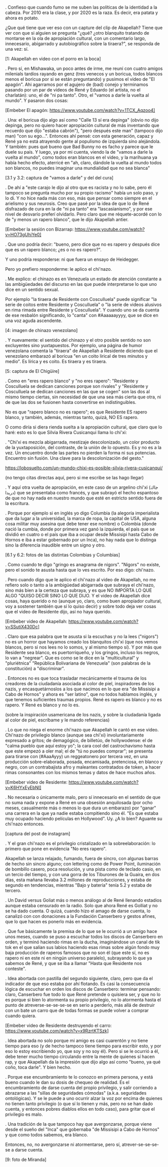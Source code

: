 .
Confieso que cuando fumo se me suben las políticas de la identidad a la cabeza. Por 2010 era la clase, y por 2020 es la raza. Es decir, era patata y ahora es potato. 

¿Que qué tiene que ver eso con un capture del clip de Akapellah? Tiene que ver con que si alguien se pregunta "¿qué? ¿otro blanquito tratando de montarse en la ola de apropiación cultural, con un comentario largo, innecesario, abigarrado y autobiográfico sobre la tiraera?", se responda de una vez: sí.

[1: Akapellah en video con el porro en la boca]
	
.
Pero sí, en Mishawaka, un poco antes de irme, me reuní con cuatro amigos milenials tardíos  rayando en genz (tres venecos y un boricua, todos blancos menos el boricua por si se están preguntando) y pusimos el video de "El apagón". Ahi agarramos por el agujero de (bad) conejo y terminamos pasando por un par de videos de René y Eduardo (el artista, no el charlatán): uno, el de "ni pa tanto". Otro, el "vamos a darle la vuelta al mundo". Y pasaron dos cosas:

[Embeber El apagón: https://www.youtube.com/watch?v=1TCX_Aqzoo4]

.
Una: el boricua dijo algo así como "Calle 13 sí era depinga" (obvio no dijo depinga, pero no quiero hacer apropiación cultural de más inventando que recuerdo que dijo "estaba cabrón"), "pero después este man" (tampoco dijo man) "con su ego...". Entonces ahí pensé: con esta generación, capaz y René ya no está atrayendo gente al populismo de izquierda sino alejándola. Y también: pues qué bueno que Bad Bunny no es facho y parece que le duele su país. Y luego, ya por mi cuenta, viendo la de "vamos a darle la vuelta al mundo", como todos eran blancos en el video, y la marihuana ya había hecho efecto, aterricé en "ah, claro, dándole la vuelta al mundo todos son blancos, no puedes imaginar una mundialidad que no sea blanca"

[3.1 y 3.2: captura de "vamos a darle" y del del cura]

.
De ahí a "este carajo le dijo al otro que es racista y no lo sabe, pero él tampoco se pregunta mucho por su propio racismo" había un solo paso, y lo di. Y no hice nada más con eso, más que pensar como siempre en el arielismo y sus neurosis. Creo que pasé por la idea de que lo de René disfrazado de cura en la de "ni pa tanto" era "lascasianismo", y por ese nivel de desvarío preferí olvidarlo. Pero claro que me réquete-acordé con lo de "y menos un rapero blanco", que le dijo Akapellah antier. 

[Embeber la sesión con Bizarrap: https://www.youtube.com/watch?v=HO73gUhiYe0]

.
Que uno podría decir: "bueno, pero dice que no es rapero y después dice que es un rapero blanco; ¿es o no es rapero?". 

Y uno podría responderse: ni que fuera un ensayo de Heidegger. 

Pero yo prefiero responderme: le aplico el chi'nazo.

.
Me explico: el chinazo es en Venezuela un estado de atención constante a las ambigüedades del discurso en las que puede interpretarse lo que uno dice en un sentido sexual. 

Por ejemplo "la tiraera de Residente con Cosculluela" puede significar "la serie de coitos entre Residente y Cosculluela" o "la serie de videos alusivos en rima rimada entre Residente y Cosculluela". Y cuando uno se da cuenta de ese resbalón significando, lo "canta" con #Aaaaaayyyy, que se dice en una voz aguda ascendente.

[4: imagen de chinazo venezolano]

.
Y nuevamente: el sentido del chinazo y el otro posible sentido no son excluyentes sino yuxtapuestos. Por ejemplo, una página de humor venezolana comenta la "tiraera" de Akapellah a Residente diciendo que el venezolano embarazó al boricua "en un coito lirical de tres minutos y medio". Es lírica y es coito. Es tiraera y es tiraera.

[5: captura de El Chigüire]

.
Como en "eres rapero blanco" y "no eres rapero": "Residente y Cosculluela se dedican canciones porque son rivales" y "Residente y Cosculluela se dedican canciones en las que se cogen" son las dos al mismo tiempo ciertas, sin necesidad de que una sea más cierta que otra, ni de que las dos se fusionen hasta convertirse en indistinguibles. 

No es que "rapero blanco no es rapero"; es que Residente ES rapero blanco, y también, además, mientras tanto, quizá, NO ES rapero. 

O como diría si diera rienda suelta a la apropiación cultural, que claro que lo haré: esto es lo que Silvia Rivera Cusicanqui llama lo chi'xi:

.
"Chi’xi es mezcla abigarrada, mestizaje descolonizado, un color producto de la yuxtaposición, del contraste, de la unión de lo opuesto. Es y no es a la vez. Un encuentro donde las partes no pierden la forma ni sus potencias. Encuentro sin fusión. Una clave para la descolonización del gesto."

https://lobosuelto.com/un-mundo-chixi-es-posible-silvia-rivera-cusicanqui/

(no tengo citas directas aquí, pero si me escribe se las hago llegar)

.
Y aquí otra vuelta de apropiación, en este caso de un argelino chi'xi (جاك دريدا) que se presentaba como francés, y que subrayó el hecho espantoso de que no hay nada en nuestro mundo que esté en estricto sentido fuera de la escritura. 

.
Porque por ejemplo si en inglés yo digo Columbia (la alegoría imperialista que da lugar a la universidad, la marca de ropa, la capital de USA, alguna cosa militar muy asesina que debe tener ese nombre) o Colombia (donde nació la cumbia, donde por primera vez ganó la izquierda, el país que se dividió en cuatro o el país que iba a ocupar desde Missisipi hasta Cabo de Hornos e iba a estar gobernado por un Inca), no hay nada que lo distinga sino la diferencia inaudible entre un signo y otro. 

[6.1 y 6.2: fotos de las distintas Colombias y Columbias]

.
Como cuando te digo "gringo es anagrama de nigors". "Nigors" no existe, pero el sonido te asusta hasta que lo ves escrito.  Por eso digo: chi'nazo.

.
Pero cuando digo que le aplico el chi'nazo al video de Akapellah, no me refiero solo o tanto a la ambigüedad abigarrada que subraya el chi'nazo, sino más bien a la certeza que subraya, y es que NO IMPORTA LO QUE ALGO "QUISO DECIR SINO LO QUE DIJO. Y el video de Akapellah dice cosas, haya querido o no (aunque yo, claro, como buen apropiador cultural, voy a sostener también que sí lo quiso decir) y sobre todo deja ver cosas que el video de Residente dijo, así no haya querido.

[Embeber video de Akapellah: https://www.youtube.com/watch?v=SSutiX430Dc]

.
Claro que esa palabra que te asusta si la escuchas y no la lees ("nigors") no es un horror que hayamos creado los blanquitos chi'xi (que nos vemos blancos, pero si nos lees no lo somos, y al mismo tiempo sí). Y por más que Residente sea blanco, es puertorriqueño, y los gringos, incluso los negros, lo van a "negrear". Que es como se le dice en la "multicultural" y "pluriétnica" "República Bolivariana de Venezuela" (son palabras de la constitución) a "discriminar". 

.
Entonces no es que toca trasladar mecánicamente el trauma de los creadores de la ciudadanía asociada al color de piel, inspiradores de los nazis, y encasquetárnoslos a los que nacimos en lo que era "de Missisipi a Cabo de Hornos" y ahora es "ser latino", que no todos hablamos inglés, y que tenemos suficientes traumas propios. René es rapero es blanco y no es rapero. Y René es blanco y no lo es.

(sobre la inspiración usamericana de los nazis, y sobre la ciudadanía ligada al color de piel, escríbame y le mando referencias)

.
Lo que no niega el enorme chi'nazo que Akapellah le cantó en ese video. Chi'nazo de privilegio blanco (aunque sea chi'xi) involuntariamente expresado a gritos; de demagógico, de billetúo, de hollywodense: el de "calma pueblo que aquí estoy yo"; la cara cool del castrochavismo hasta que este empezó a oler mal; el de "tú no puedes comprar"; se presenta para tirarse con (#AaaAyyy) un reggeatonero por tercera vez, en una producción sobre-elaborada, posada, encamisada, pretenciosa, en blanco y negro, con un contrabajista afro y maleantes contratados de token, a hacer rimas consonantes con los mismos temas y datos de hace muchos años. 

[Embeber video de Residente: https://www.youtube.com/watch?v=K6HYxEyEbNI]

.
No necesaria o únicamente malo, pero sí innecesario en el sentido de que no suma nada y expone a René en una obsesión anquilosada (por ocho meses, casualmente más o menos lo que dura un embarazo) por "ganar" una carrera en la que ya nadie estaba compitiendo sino él. "Es que estaba muy ocupado haciendo películas en Hollywood". Uy. ¿A lo bien? Aguante su chi'nazo entonces.

[captura del post de instagram]

.
Y el gran chi'nazo es el privilegio cristalizado en la sobreelaboración: lo primero que pone en evidencia "No eres rapero".

Akapellah se lanza relajado, fumando, fuera de sincro, con algunas barras de hecho sin sincro alguno; con lettering como de Power Point, iluminación de bombillo casero, poca resolución, y una pista como de teclado casio, en un tercio del tiempo, y con una gorra de los Tiburones de la Guaira, en dos días, esta mañana llevaba 3.2 millones de reproducciones, y estaba de segundo en tendencias, mientras "Bajo y batería" tenía 5.2 y estaba de tercero. 

.
Un David versus Goliat más o menos análogo al de René llenando estadios aunque estaba censurado en la radio. Solo que ahora René es Golliat y no se ha dado cuenta. O quizá, cuando hizo el amago de darse cuenta, lo canalizó con con donaciones a la Fundación Canserbero y gestos afines, que lo que hacen es ponerlo más en evidencia. 

.
Que fue básicamente la premisa de lo que se le ocurrió a un amigo hace unos meses, cuando se puso a escuchar todos los discos de Canserbero en orden, y terminó haciendo rimas en la ducha, imaginándose un canal de tik tok en el que salían sus labios haciendo esas rimas sobre algún fondo muy baja producción de raperos famosos que no son él (que este sí, no es rapero ni en este ni en ningún universo paralelo), subrayando lo que ya sabemos de René, y que se iba a llamar "Hasta que Residente nos conteste".

.
Idea abortada con pastilla del segundo siguiente, claro, pero que da el indicador de que eso estaba por ahí flotando. Es casi la consecuencia lógica de escuchar en orden los discos de Canserbero: terminar pensando: claro, Canserbero fue todo lo que René pretende o quisiera ser, y que no lo es porque si bien lo atormenta su propio privilegio, no lo atormenta hasta el punto de atreverse-se-se-se-se en serio a perderlo, más allá de destruir con un bate un carro que de todas formas se puede volver a comprar cuando quiera.

[Embeber video de Residente destruyendo el carro: https://www.youtube.com/watch?v=x9RzrtKTSzk]

.
Idea abortada no solo porque mi amigo es casi cuarentón y no tiene tiempo para eso (y de hecho tampoco tiene tiempo para escribir esto, y por eso lo estoy escribiendo yo, que soy y no soy él). Pero si se le ocurrió a él, debe tener mucho tiempo circulando entre la mente de quienes sí hacen rap, y que Akapellah da la impresión que dijo algo así como "bueno, ya qué coño, toca darle". Y bien hecho.

.
Porque ese encumbramiento te lo conozco en primera persona, y está bueno cuando le dan su dosis de chequeo de realidad. Es el encumbramiento de darse cuenta del propio privilegio, y salir corriendo a abrazarse a las "sillas de seguridades cómodas" (a.k.a. seguridades ontológicas). Y se le puede a uno ocurrir alzar la voz por encima de quienes no tienen tanto privilegio (o que sí lo tienen y más, pero no se han dado cuenta, y entonces pobres diablos ellos en todo caso), para gritar que el privilegio es malo. 

.
Una tradición de la que tampoco hay que avergonzarse, porque viene desde el sueño del "Inca" que gobernaba "de Missisipi a Cabo de Hornos" y que como todos sabemos, era blanco. 

Entonces, no, no avergonzarse ni atormentarse, pero sí, atrever-se-se-se-se a darse cuenta.

[9: foto de Miranda]


